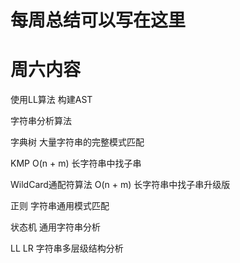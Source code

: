 # 每周总结可以写在这里

# 周六内容
使用LL算法 构建AST

字符串分析算法

字典树
  大量字符串的完整模式匹配

KMP O(n + m)
  长字符串中找子串

WildCard通配符算法 O(n + m)
  长字符串中找子串升级版

正则
  字符串通用模式匹配

状态机
  通用字符串分析

LL LR
  字符串多层级结构分析
